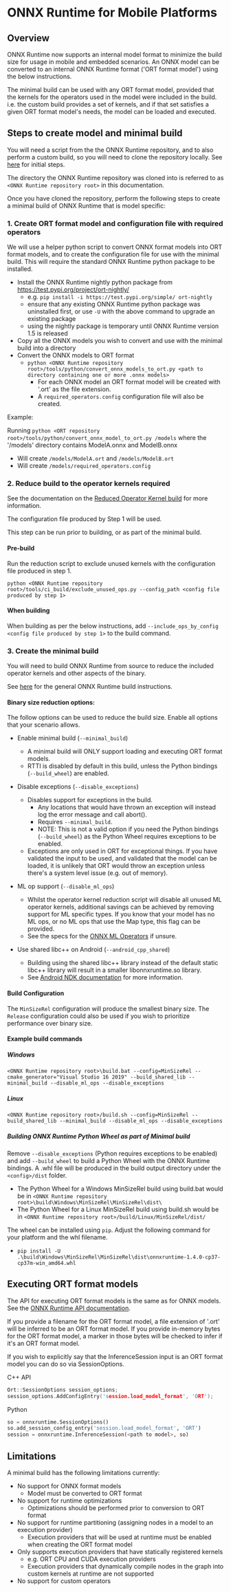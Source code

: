 # ONNX Runtime for Mobile Platforms

## Overview

ONNX Runtime now supports an internal model format to minimize the build size for usage in mobile and embedded scenarios. An ONNX model can be converted to an internal ONNX Runtime format ('ORT format model') using the below instructions.

The minimal build can be used with any ORT format model, provided that the kernels for the operators used in the model were included in the build. 
  i.e. the custom build provides a set of kernels, and if that set satisfies a given ORT format model's needs, the model can be loaded and executed. 

## Steps to create model and minimal build

You will need a script from the the ONNX Runtime repository, and to also perform a custom build, so you will need to clone the repository locally. See [here](https://github.com/microsoft/onnxruntime/blob/master/BUILD.md#prerequisites) for initial steps.

The directory the ONNX Runtime repository was cloned into is referred to as `<ONNX Runtime repository root>` in this documentation.

Once you have cloned the repository, perform the following steps to create a minimal build of ONNX Runtime that is model specific:

### 1. Create ORT format model and configuration file with required operators

We will use a helper python script to convert ONNX format models into ORT format models, and to create the configuration file for use with the minimal build.
This will require the standard ONNX Runtime python package to be installed.

  - Install the ONNX Runtime nightly python package from https://test.pypi.org/project/ort-nightly/
    - e.g. `pip install -i https://test.pypi.org/simple/ ort-nightly`
    - ensure that any existing ONNX Runtime python package was uninstalled first, or use `-U` with the above command to upgrade an existing package
    - using the nightly package is temporary until ONNX Runtime version 1.5 is released
  - Copy all the ONNX models you wish to convert and use with the minimal build into a directory
  - Convert the ONNX models to ORT format 
    - `python <ONNX Runtime repository root>/tools/python/convert_onnx_models_to_ort.py <path to directory containing one or more .onnx models>`
      - For each ONNX model an ORT format model will be created with '.ort' as the file extension.
      - A `required_operators.config` configuration file will also be created.

Example:

Running `python <ORT repository root>/tools/python/convert_onnx_model_to_ort.py /models` where the '/models' directory contains ModelA.onnx and ModelB.onnx
  - Will create `/models/ModelA.ort` and `/models/ModelB.ort`
  - Will create `/models/required_operators.config`

### 2. Reduce build to the operator kernels required

See the documentation on the [Reduced Operator Kernel build](Reduced_Operator_Kernel_build.md) for more information.

The configuration file produced by Step 1 will be used.

This step can be run prior to building, or as part of the minimal build.

#### Pre-build

Run the reduction script to exclude unused kernels with the configuration file produced in step 1.

`python <ONNX Runtime repository root>/tools/ci_build/exclude_unused_ops.py --config_path <config file produced by step 1>`


#### When building

When building as per the below instructions, add `--include_ops_by_config <config file produced by step 1>` to the build command.


### 3. Create the minimal build

You will need to build ONNX Runtime from source to reduce the included operator kernels and other aspects of the binary. 

See [here](https://github.com/microsoft/onnxruntime/blob/master/BUILD.md#start-baseline-cpu) for the general ONNX Runtime build instructions. 

#### Binary size reduction options:

The follow options can be used to reduce the build size. Enable all options that your scenario allows. 

  - Enable minimal build (`--minimal_build`)
    - A minimal build will ONLY support loading and executing ORT format models. 
    - RTTI is disabled by default in this build, unless the Python bindings (`--build_wheel`) are enabled. 

  - Disable exceptions (`--disable_exceptions`)
    - Disables support for exceptions in the build.
      - Any locations that would have thrown an exception will instead log the error message and call abort(). 
      - Requires `--minimal_build`.
      - NOTE: This is not a valid option if you need the Python bindings (`--build_wheel`) as the Python Wheel requires exceptions to be enabled.
    - Exceptions are only used in ORT for exceptional things. If you have validated the input to be used, and validated that the model can be loaded, it is unlikely that ORT would throw an exception unless there's a system level issue (e.g. out of memory). 

  - ML op support (`--disable_ml_ops`)
    - Whilst the operator kernel reduction script will disable all unused ML operator kernels, additional savings can be achieved by removing support for ML specific types. If you know that your model has no ML ops, or no ML ops that use the Map type, this flag can be provided. 
    - See the specs for the [ONNX ML Operators](https://github.com/onnx/onnx/blob/master/docs/Operators-ml.md) if unsure.

  - Use shared libc++ on Android (`--android_cpp_shared`)
    - Building using the shared libc++ library instead of the default static libc++ library will result in a smaller libonnxruntime.so library.
    - See [Android NDK documentation](https://developer.android.com/ndk/guides/cpp-support) for more information.

#### Build Configuration 

The `MinSizeRel` configuration will produce the smallest binary size.
The `Release` configuration could also be used if you wish to prioritize performance over binary size.

#### Example build commands

##### Windows

`<ONNX Runtime repository root>\build.bat --config=MinSizeRel --cmake_generator="Visual Studio 16 2019" --build_shared_lib --minimal_build --disable_ml_ops --disable_exceptions`

##### Linux

`<ONNX Runtime repository root>/build.sh --config=MinSizeRel --build_shared_lib --minimal_build --disable_ml_ops --disable_exceptions`

##### Building ONNX Runtime Python Wheel as part of Minimal build

Remove `--disable_exceptions` (Python requires exceptions to be enabled) and add `--build_wheel` to build a Python Wheel with the ONNX Runtime bindings. 
A .whl file will be produced in the build output directory under the `<config>/dist` folder.

  - The Python Wheel for a Windows MinSizeRel build using build.bat would be in `<ONNX Runtime repository root>\build\Windows\MinSizeRel\MinSizeRel\dist\`
  - The Python Wheel for a Linux MinSizeRel build using build.sh would be in `<ONNX Runtime repository root>/build/Linux/MinSizeRel/dist/`

The wheel can be installed using `pip`. Adjust the following command for your platform and the whl filename.
  -  `pip install -U .\build\Windows\MinSizeRel\MinSizeRel\dist\onnxruntime-1.4.0-cp37-cp37m-win_amd64.whl`

## Executing ORT format models

The API for executing ORT format models is the same as for ONNX models. See the [ONNX Runtime API documentation](https://github.com/Microsoft/onnxruntime/#api-documentation).

If you provide a filename for the ORT format model, a file extension of '.ort' will be inferred to be an ORT format model.
If you provide in-memory bytes for the ORT format model, a marker in those bytes will be checked to infer if it's an ORT format model.

If you wish to explicitly say that the InferenceSession input is an ORT format model you can do so via SessionOptions.

C++ API
```C++
Ort::SessionOptions session_options;
session_options.AddConfigEntry('session.load_model_format', 'ORT');
```

Python
```python
so = onnxruntime.SessionOptions()
so.add_session_config_entry('session.load_model_format', 'ORT')
session = onnxruntime.InferenceSession(<path to model>, so)
```

## Limitations

A minimal build has the following limitations currently:
  - No support for ONNX format models
    - Model must be converted to ORT format
  - No support for runtime optimizations
    - Optimizations should be performed prior to conversion to ORT format
  - No support for runtime partitioning (assigning nodes in a model to an execution provider)
    - Execution providers that will be used at runtime must be enabled when creating the ORT format model
  - Only supports execution providers that have statically registered kernels
    - e.g. ORT CPU and CUDA execution providers
    - Execution providers that dynamically compile nodes in the graph into custom kernels at runtime are not supported
  - No support for custom operators

